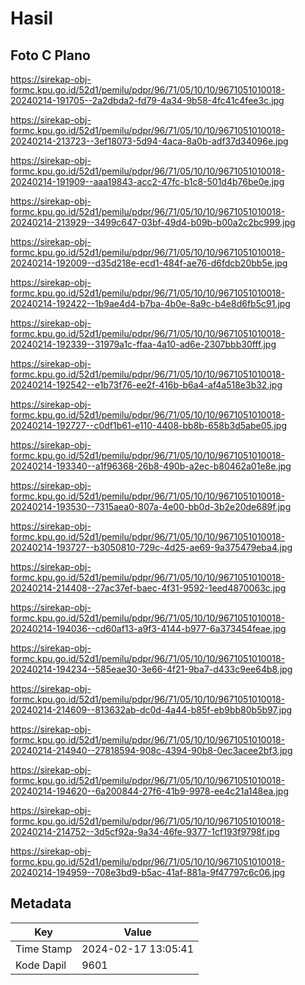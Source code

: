 # Hasil

## Foto C Plano

https://sirekap-obj-formc.kpu.go.id/52d1/pemilu/pdpr/96/71/05/10/10/9671051010018-20240214-191705--2a2dbda2-fd79-4a34-9b58-4fc41c4fee3c.jpg

https://sirekap-obj-formc.kpu.go.id/52d1/pemilu/pdpr/96/71/05/10/10/9671051010018-20240214-213723--3ef18073-5d94-4aca-8a0b-adf37d34096e.jpg

https://sirekap-obj-formc.kpu.go.id/52d1/pemilu/pdpr/96/71/05/10/10/9671051010018-20240214-191909--aaa19843-acc2-47fc-b1c8-501d4b76be0e.jpg

https://sirekap-obj-formc.kpu.go.id/52d1/pemilu/pdpr/96/71/05/10/10/9671051010018-20240214-213929--3499c647-03bf-49d4-b09b-b00a2c2bc999.jpg

https://sirekap-obj-formc.kpu.go.id/52d1/pemilu/pdpr/96/71/05/10/10/9671051010018-20240214-192009--d35d218e-ecd1-484f-ae76-d6fdcb20bb5e.jpg

https://sirekap-obj-formc.kpu.go.id/52d1/pemilu/pdpr/96/71/05/10/10/9671051010018-20240214-192422--1b9ae4d4-b7ba-4b0e-8a9c-b4e8d6fb5c91.jpg

https://sirekap-obj-formc.kpu.go.id/52d1/pemilu/pdpr/96/71/05/10/10/9671051010018-20240214-192339--31979a1c-ffaa-4a10-ad6e-2307bbb30fff.jpg

https://sirekap-obj-formc.kpu.go.id/52d1/pemilu/pdpr/96/71/05/10/10/9671051010018-20240214-192542--e1b73f76-ee2f-416b-b6a4-af4a518e3b32.jpg

https://sirekap-obj-formc.kpu.go.id/52d1/pemilu/pdpr/96/71/05/10/10/9671051010018-20240214-192727--c0df1b61-e110-4408-bb8b-658b3d5abe05.jpg

https://sirekap-obj-formc.kpu.go.id/52d1/pemilu/pdpr/96/71/05/10/10/9671051010018-20240214-193340--a1f96368-26b8-490b-a2ec-b80462a01e8e.jpg

https://sirekap-obj-formc.kpu.go.id/52d1/pemilu/pdpr/96/71/05/10/10/9671051010018-20240214-193530--7315aea0-807a-4e00-bb0d-3b2e20de689f.jpg

https://sirekap-obj-formc.kpu.go.id/52d1/pemilu/pdpr/96/71/05/10/10/9671051010018-20240214-193727--b3050810-729c-4d25-ae69-9a375479eba4.jpg

https://sirekap-obj-formc.kpu.go.id/52d1/pemilu/pdpr/96/71/05/10/10/9671051010018-20240214-214408--27ac37ef-baec-4f31-9592-1eed4870063c.jpg

https://sirekap-obj-formc.kpu.go.id/52d1/pemilu/pdpr/96/71/05/10/10/9671051010018-20240214-194036--cd60af13-a9f3-4144-b977-6a373454feae.jpg

https://sirekap-obj-formc.kpu.go.id/52d1/pemilu/pdpr/96/71/05/10/10/9671051010018-20240214-194234--585eae30-3e66-4f21-9ba7-d433c9ee64b8.jpg

https://sirekap-obj-formc.kpu.go.id/52d1/pemilu/pdpr/96/71/05/10/10/9671051010018-20240214-214609--813632ab-dc0d-4a44-b85f-eb9bb80b5b97.jpg

https://sirekap-obj-formc.kpu.go.id/52d1/pemilu/pdpr/96/71/05/10/10/9671051010018-20240214-214940--27818594-908c-4394-90b8-0ec3acee2bf3.jpg

https://sirekap-obj-formc.kpu.go.id/52d1/pemilu/pdpr/96/71/05/10/10/9671051010018-20240214-194620--6a200844-27f6-41b9-9978-ee4c21a148ea.jpg

https://sirekap-obj-formc.kpu.go.id/52d1/pemilu/pdpr/96/71/05/10/10/9671051010018-20240214-214752--3d5cf92a-9a34-46fe-9377-1cf193f9798f.jpg

https://sirekap-obj-formc.kpu.go.id/52d1/pemilu/pdpr/96/71/05/10/10/9671051010018-20240214-194959--708e3bd9-b5ac-41af-881a-9f47797c6c06.jpg


## Metadata

| Key        | Value               |
| ---------- | ------------------- |
| Time Stamp | 2024-02-17 13:05:41 |
| Kode Dapil | 9601                |




